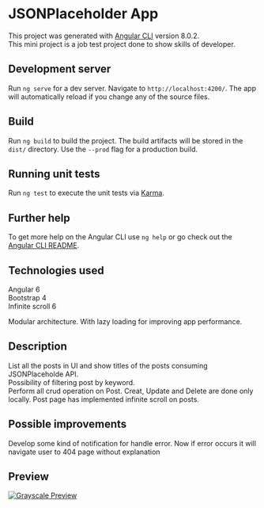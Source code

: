 # JSONPlaceholder App

This project was generated with [Angular CLI](https://github.com/angular/angular-cli) version 8.0.2. <br />
This mini project is a job test project done to show skills of developer.

## Development server

Run `ng serve` for a dev server. Navigate to `http://localhost:4200/`. The app will automatically reload if you change any of the source files.

## Build

Run `ng build` to build the project. The build artifacts will be stored in the `dist/` directory. Use the `--prod` flag for a production build.

## Running unit tests

Run `ng test` to execute the unit tests via [Karma](https://karma-runner.github.io).

## Further help

To get more help on the Angular CLI use `ng help` or go check out the [Angular CLI README](https://github.com/angular/angular-cli/blob/master/README.md).

## Technologies used

Angular 6 <br />
Bootstrap 4 <br />
Infinite scroll 6 <br />

Modular architecture. With lazy loading for improving app performance.

## Description

List all the posts in UI and show titles of the posts consuming JSONPlaceholde API. <br />
Possibility of filtering post by keyword. <br />
Perform all crud operation on Post. Creat, Update and Delete are done only locally.
Post page has implemented infinite scroll on posts.

## Possible improvements

Develop some kind of notification for handle error. Now if error occurs it will navigate user to 404 page without explanation

## Preview

[![Grayscale Preview](https://startbootstrap.com/assets/img/screenshots/themes/grayscale.png)](https://blackrockdigital.github.io/startbootstrap-grayscale/)

